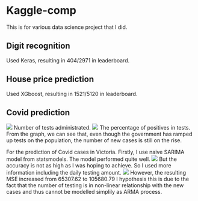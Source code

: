 # Kaggle-comp

This is for various data science project that I did.


## Digit recognition
Used Keras, resulting in 404/2971 in leaderboard. 

## House price prediction
Used XGboost, resulting in 1521/5120 in leaderboard.


## Covid prediction
<image src='https://github.com/u0-blip/Kaggle-comp/blob/master/covid_predict/115929413_604322313605960_5763077778063753580_n.png?raw=true'>
Number of tests administrated. 
<image src='https://github.com/u0-blip/Kaggle-comp/blob/master/covid_predict/116425164_305081964237548_6531073777397213072_n.png?raw=true'>
The percentage of positives in tests.
From the graph, we can see that, even though the government has ramped up tests on the population, the number of new cases is still on the rise. 

For the prediction of Covid cases in Victoria. 
Firstly, I use naive SARIMA model from statsmodels. The model performed quite well. 
<image src='https://github.com/u0-blip/Kaggle-comp/blob/master/covid_predict/Figure_2.png?raw=true'>
But the accuracy is not as high as I was hoping to achieve.
So I used more information including the daily testing amount. 
<image src='https://github.com/u0-blip/Kaggle-comp/blob/master/covid_predict/Figure_1.png?raw=true'>
However, the resulting MSE increased from 65307.62 to 105680.79
I hypothesis this is due to the fact that the number of testing is in non-linear relationship with the new cases and thus cannot be modelled simplily as ARMA process. 
